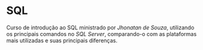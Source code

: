 # **SQL**
Curso de introdução ao SQL ministrado por *Jhonatan de Souza*, utilizando os principais comandos no *SQL Server*, comparando-o com as plataformas mais utilizadas e suas principais diferenças.
